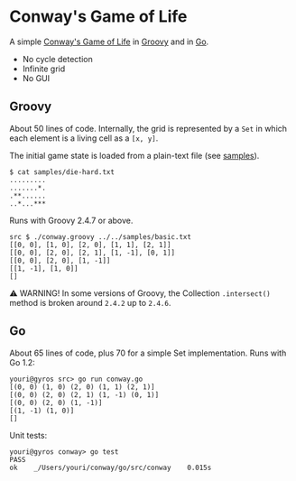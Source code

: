 Conway's Game of Life
=====================

A simple [Conway's Game of Life](http://en.wikipedia.org/wiki/Conway's_Game_of_Life) in [Groovy](http://groovy.codehaus.org/) and in [Go](http://golang.org/).

* No cycle detection
* Infinite grid
* No GUI

## Groovy

About 50 lines of code. Internally, the grid is represented by a `Set` in which each element
is a living cell as a `[x, y]`.

The initial game state is loaded from a plain-text file (see [samples](samples)).

    $ cat samples/die-hard.txt
    .........
    .......*.
    .**......
    ..*...***

Runs with Groovy 2.4.7 or above.

    src $ ./conway.groovy ../../samples/basic.txt
    [[0, 0], [1, 0], [2, 0], [1, 1], [2, 1]]
    [[0, 0], [2, 0], [2, 1], [1, -1], [0, 1]]
    [[0, 0], [2, 0], [1, -1]]
    [[1, -1], [1, 0]]
    []

⚠️ WARNING! In some versions of Groovy, the Collection `.intersect()` method is broken around `2.4.2` up to `2.4.6`.

## Go

About 65 lines of code, plus 70 for a simple Set implementation. Runs with Go 1.2:

    youri@gyros src> go run conway.go
    [(0, 0) (1, 0) (2, 0) (1, 1) (2, 1)]
    [(0, 0) (2, 0) (2, 1) (1, -1) (0, 1)]
    [(0, 0) (2, 0) (1, -1)]
    [(1, -1) (1, 0)]
    []

Unit tests:

    youri@gyros conway> go test
    PASS
    ok    _/Users/youri/conway/go/src/conway    0.015s
